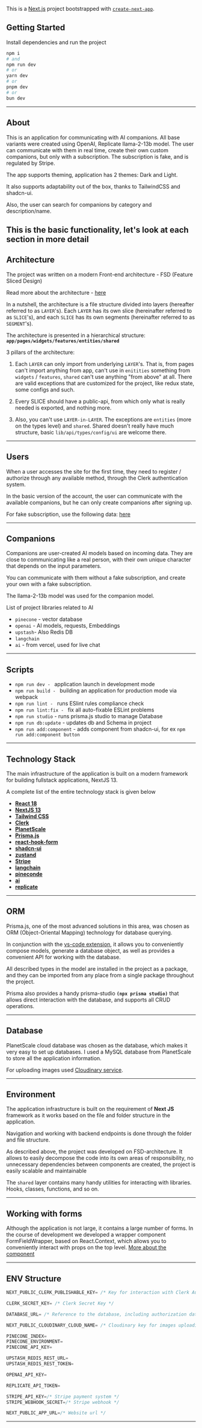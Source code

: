 This is a [Next.js](https://nextjs.org/) project bootstrapped with [`create-next-app`](https://github.com/vercel/next.js/tree/canary/packages/create-next-app).

## Getting Started

Install dependencies and run the project

```bash
npm i
# and
npm run dev
# or
yarn dev
# or
pnpm dev
# or
bun dev
```
----

## About

This is an application for communicating with AI companions. All base variants were created using OpenAI, Replicate llama-2-13b model. The user can communicate with them in real time, create their own custom companions, but only with a subscription. The subscription is fake, and is regulated by Stripe.

The app supports theming, application has 2 themes: Dark and Light. 

It also supports adaptability out of the box, thanks to TailwindCSS and shadcn-ui.

Also, the user can search for companions by category and description/name.

This is the basic functionality, let's look at each section in more detail
----

## Architecture

The project was written on a modern Front-end architecture - FSD (Feature Sliced Design)

Read more about the architecture - [here](https://feature-sliced.design/docs/get-started/overview)

In a nutshell, the architecture is a file structure divided into layers (hereafter referred to as `LAYER`'s). Each `LAYER` has its own slice (hereinafter referred to as `SLICE`'s), and each `SLICE` has its own segments (hereinafter referred to as `SEGMENT`'s).

The architecture is presented in a hierarchical structure: **`app/pages/widgets/features/entities/shared`**

3 pillars of the architecture:

1) Each `LAYER` can only import from underlying `LAYER`'s. That is, from pages can't import anything from app, can't use in `enitities` something from `widgets` / `features`, `shared` can't use anything "from above" at all. There are valid exceptions that are customized for the project, like redux state, some configs and such.

2) Every SLICE should have a public-api, from which only what is really needed is exported, and nothing more.

3) Also, you can't use `LAYER-in-LAYER`. The exceptions are `entities` (more on the types level) and `shared`. Shared doesn't really have much structure, basic `lib/api/types/config/ui` are welcome there. 


----

## Users

When a user accesses the site for the first time, they need to register / authorize through any available method, through the Clerk authentication system.

In the basic version of the account, the user can communicate with the available companions, but he can only create companions after signing up.

For fake subscription, use the following data: [here](/docs/subsciption.md)

----

## Companions

Companions are user-created AI models based on incoming data. They are close to communicating like a real person, with their own unique character that depends on the input parameters.

You can communicate with them without a fake subscription, and create your own with a fake subscription.

The llama-2-13b model was used for the companion model.

List of project libraries related to AI

- `pinecone` - vector database
- `openai` - AI models, requests, Embeddings
- `upstash`- Also Redis DB
- `langchain`
- `ai` - from vercel, used for live chat

----

## Scripts

- `npm run dev - ` application launch in development mode
- `npm run build - ` building an application for production mode via webpack
- `npm run lint - ` runs ESlint rules compliance check
- `npm run lint:fix - ` fix all auto-fixable ESLint problems
- `npm run studio` - runs prisma.js studio to manage Database
- `npm run db:update` - updates db and Schema in project
- `npm run add:component` - adds component from shadcn-ui, for ex `npm run add:component button`

----

## Technology Stack

The main infrastructure of the application is built on a modern framework for building fullstack applications, NextJS 13. 

A complete list of the entire technology stack is given below

- **[React 18](https://react.dev/learn)**
- **[NextJS 13](https://nextjs.org/docs)**
- **[Tailwind CSS](https://tailwindcss.com/docs/installation)**
- **[Clerk](https://clerk.com/docs/quickstarts/nextjs)**
- **[PlanetScale](https://planetscale.com/docs/concepts/what-is-planetscale)**
- **[Prisma.js](https://www.prisma.io/docs/getting-started)**
- **[react-hook-form](https://react-hook-form.com/get-started)**
- **[shadcn-ui](https://ui.shadcn.com/docs)**
- **[zustand](https://docs.pmnd.rs/zustand/getting-started/introduction)**
- **[Stripe](https://stripe.com/docs/api)**
- **[langchain](https://js.langchain.com/docs/get_started/introduction)**
- **[pineconde](https://sdk.pinecone.io/typescript/)**
- **[ai](https://sdk.vercel.ai/docs)**
- **[replicate](https://github.com/replicate/replicate-javascript)**

----

## ORM

Prisma.js, one of the most advanced solutions in this area, was chosen as ORM (Object-Oriental Mapping) technology for database querying. 

In conjunction with the [vs-code extension](https://marketplace.visualstudio.com/items?itemName=Prisma.prisma), it allows you to conveniently compose models, generate a database object, as well as provides a convenient API for working with the database.

All described types in the model are installed in the project as a package, and they can be imported from any place from a single package throughout the project. 

Prisma also provides a handy prisma-studio **`(npx prisma studio)`** that allows direct interaction with the database, and supports all CRUD operations.

----

## Database

PlanetScale cloud database was chosen as the database, which makes it very easy to set up databases. I used a MySQL database from PlanetScale to store all the application information.

For uploading images used [Cloudinary service](https://cloudinary.com/documentation/react_integration).

----

## Environment

The application infrastructure is built on the requirement of **Next JS** framework as it works based on the file and folder structure in the application.

Navigation and working with backend endpoints is done through the folder and file structure.

As described above, the project was developed on FSD-architecture. It allows to easily decompose the code into its own areas of responsibility, no unnecessary dependencies between components are created, the project is easily scalable and maintainable

The `shared` layer contains many handy utilities for interacting with libraries. Hooks, classes, functions, and so on.

----

## Working with forms

Although the application is not large, it contains a large number of forms. In the course of development we developed a wrapper component FormFieldWrapper, based on React.Context, which allows you to conveniently interact with props on the top level. [More about the component](/docs/form-field-wrapper.md)

----

## ENV Structure

```js
NEXT_PUBLIC_CLERK_PUBLISHABLE_KEY= /* Key for interaction with Clerk Authorization API */

CLERK_SECRET_KEY= /* Clerk Secret Key */

DATABASE_URL= /* Reference to the database, including authorization data */

NEXT_PUBLIC_CLOUDINARY_CLOUD_NAME= /* Cloudinary key for images uploading */

PINECONE_INDEX=
PINECONE_ENVIRONMENT=
PINECONE_API_KEY=

UPSTASH_REDIS_REST_URL=
UPSTASH_REDIS_REST_TOKEN=

OPENAI_API_KEY=

REPLICATE_API_TOKEN=

STRIPE_API_KEY=/* Stripe payment system */
STRIPE_WEBHOOK_SECRET=/* Stripe webhook */

NEXT_PUBLIC_APP_URL=/* Website url */


```
----